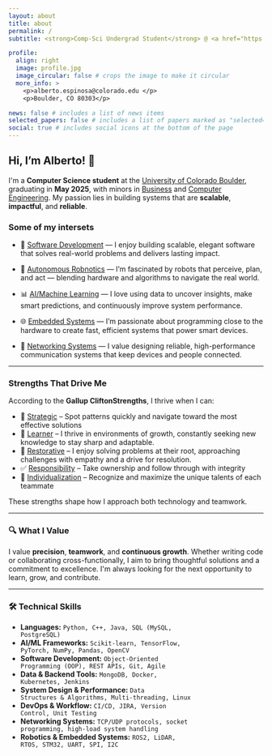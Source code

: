```yaml
---
layout: about
title: about
permalink: /
subtitle: <strong>Comp-Sci Undergrad Student</strong> @ <a href="https://www.colorado.edu/cs">University of Colorado Boulder</a> <br></br> <code>Dean’s List | BOLD Scholar | Summit Foundation & Ted Sizer Award Recipient</code><br> <br></br> <strong>What I like:</strong>  <code>Sofware</code> | <code>Teamwork</code> | <code>Personal Growth</code> 

profile:
  align: right
  image: profile.jpg
  image_circular: false # crops the image to make it circular
  more_info: >
    <p>alberto.espinosa@colorado.edu </p> 
    <p>Boulder, CO 80303</p>

news: false # includes a list of news items
selected_papers: false # includes a list of papers marked as "selected={true}"
social: true # includes social icons at the bottom of the page
---
```


## Hi, I’m Alberto! 👋


I'm a **Computer Science student** at the <a href="https://www.colorado.edu/cs">University of Colorado Boulder</a>, graduating in **May 2025**, with minors in <a href="https://www.colorado.edu/business/academic-programs/minor-business">Business</a> and <a href="https://www.colorado.edu/academics/minor-computer-engineering">Computer Engineering</a>. My passion lies in building systems that are **scalable**, **impactful**, and **reliable**. 

### Some of my intersets 
- 🎯 <a href="https://ales4999.github.io/projects/1_project/">Software Development</a> — I enjoy building scalable, elegant software that solves real-world problems and delivers lasting impact.


- 🤖 <a href="https://ales4999.github.io/projects/1_project/">Autonomous Robnotics</a> — I’m fascinated by robots that perceive, plan, and act — blending hardware and algorithms to navigate the real world.


- 📊 <a href="https://ales4999.github.io/projects/5_project/">AI/Machine Learning</a> — I love using data to uncover insights, make smart predictions, and continuously improve system performance.


- 🌐 <a href="https://ales4999.github.io/projects/3_project/">Embedded Systems</a> — I’m passionate about programming close to the hardware to create fast, efficient systems that power smart devices.


- 🔌 <a href="https://ales4999.github.io/projects/1_project/">Networking Systems</a> — I value designing reliable, high-performance communication systems that keep devices and people connected.

---

### Strengths That Drive Me

According to the **Gallup CliftonStrengths**, I thrive when I can:
- 🧠 <a href="https://www.gallup.com/cliftonstrengths/en/252350/strategic-theme.aspx">Strategic</a> – Spot patterns quickly and navigate toward the most effective solutions  
- 📘 <a href="https://www.gallup.com/cliftonstrengths/en/252293/learner-theme.aspx">Learner</a>  –  I thrive in environments of growth, constantly seeking new knowledge to stay sharp and adaptable.  
- 🤝 <a href="https://www.gallup.com/cliftonstrengths/en/252323/restorative-theme.aspx">Restorative</a>  – I enjoy solving problems at their root, approaching challenges with empathy and a drive for resolution.  
- ✅ <a href="https://www.gallup.com/cliftonstrengths/en/252320/responsibility-theme.aspx">Responsibility</a> – Take ownership and follow through with integrity  
- 🎯 <a href="https://www.gallup.com/cliftonstrengths/en/252272/individualization-theme.aspx">Individualization</a> – Recognize and maximize the unique talents of each teammate  

These strengths shape how I approach both technology and teamwork.


---

### 🔍 What I Value

I value **precision**, **teamwork**, and **continuous growth**. Whether writing code or collaborating cross-functionally, I aim to bring thoughtful solutions and a commitment to excellence. I'm always looking for the next opportunity to learn, grow, and contribute.

---

### 🛠️ Technical Skills

- **Languages:** <code>Python, C++, Java, SQL (MySQL, PostgreSQL)</code>  
- **AI/ML Frameworks:** <code>Scikit-learn, TensorFlow, PyTorch, NumPy, Pandas, OpenCV</code>  
- **Software Development:** <code>Object-Oriented Programming (OOP), REST APIs, Git, Agile</code>  
- **Data & Backend Tools:** <code>MongoDB, Docker, Kubernetes, Jenkins</code>  
- **System Design & Performance:** <code>Data Structures & Algorithms, Multi-threading, Linux</code>  
- **DevOps & Workflow:** <code>CI/CD, JIRA, Version Control, Unit Testing</code>  
- **Networking Systems:** <code>TCP/UDP protocols, socket programming, high-load system handling</code>  
- **Robotics & Embedded Systems:** <code>ROS2, LiDAR, RTOS, STM32, UART, SPI, I2C</code>